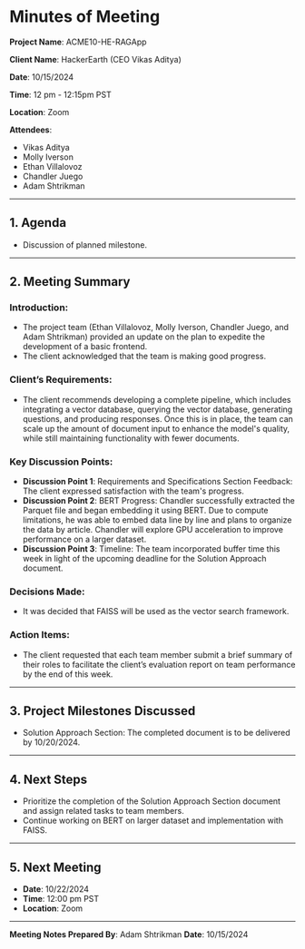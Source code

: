 # **Minutes of Meeting**

**Project Name**: ACME10-HE-RAGApp

**Client Name**: HackerEarth (CEO Vikas Aditya)

**Date**: 10/15/2024 

**Time**: 12 pm - 12:15pm PST

**Location**: Zoom

**Attendees**:
- Vikas Aditya
- Molly Iverson 
- Ethan Villalovoz
- Chandler Juego
- Adam Shtrikman

---

## **1. Agenda**
- Discussion of planned milestone.

---

## **2. Meeting Summary**

### Introduction:
- The project team (Ethan Villalovoz, Molly Iverson, Chandler Juego, and Adam Shtrikman) provided an update on the plan to expedite the development of a basic frontend.
- The client acknowledged that the team is making good progress.

### Client’s Requirements:
- The client recommends developing a complete pipeline, which includes integrating a vector database, querying the vector database, generating questions, and producing responses. Once this is in place, the team can scale up the amount of document input to enhance the model's quality, while still maintaining functionality with fewer documents.

### Key Discussion Points:
- **Discussion Point 1**: Requirements and Specifications Section Feedback: The client expressed satisfaction with the team's progress.
- **Discussion Point 2**: BERT Progress: Chandler successfully extracted the Parquet file and began embedding it using BERT. Due to compute limitations, he was able to embed data line by line and plans to organize the data by article. Chandler will explore GPU acceleration to improve performance on a larger dataset.
- **Discussion Point 3**: Timeline: The team incorporated buffer time this week in light of the upcoming deadline for the Solution Approach document.

### Decisions Made:
- It was decided that FAISS will be used as the vector search framework.


### Action Items:
- The client requested that each team member submit a brief summary of their roles to facilitate the client’s evaluation report on team performance by the end of this week.

---

## **3. Project Milestones Discussed**
- Solution Approach Section: The completed document is to be delivered by 10/20/2024.

---

## **4. Next Steps**
- Prioritize the completion of the Solution Approach Section document and assign related tasks to team members.
- Continue working on BERT on larger dataset and implementation with FAISS.

---

## **5. Next Meeting**
- **Date**: 10/22/2024
- **Time**: 12:00 pm PST
- **Location**: Zoom

---

**Meeting Notes Prepared By**: Adam Shtrikman
**Date**: 10/15/2024
